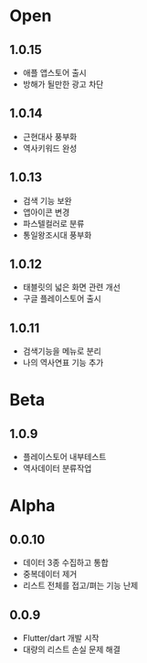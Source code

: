 # Open

## 1.0.15
- 애플 앱스토어 출시
- 방해가 될만한 광고 차단

## 1.0.14
- 근현대사 풍부화
- 역사키워드 완성

## 1.0.13
- 검색 기능 보완
- 앱아이콘 변경
- 파스텔컬러로 분류
- 통일왕조시대 풍부화

## 1.0.12
- 태블릿의 넓은 화면 관련 개선
- 구글 플레이스토어 출시

## 1.0.11
- 검색기능을 메뉴로 분리
- 나의 역사연표 기능 추가

# Beta

## 1.0.9
- 플레이스토어 내부테스트
- 역사데이터 분류작업

# Alpha

## 0.0.10
- 데이터 3종 수집하고 통합
- 중복데이터 제거
- 리스트 전체를 접고/펴는 기능 난제

## 0.0.9
- Flutter/dart 개발 시작
- 대량의 리스트 손실 문제 해결
